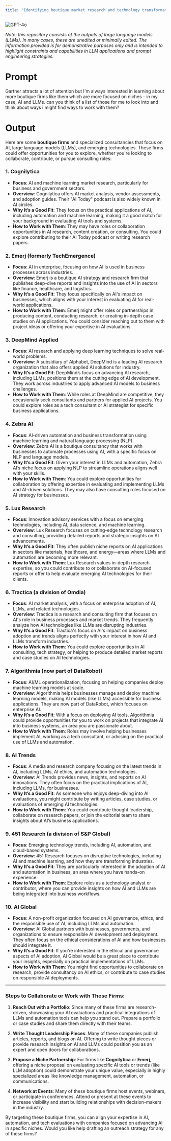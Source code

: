 ```yaml
---
title: "Identifying boutique market research and technology transformation firms"
---
```

![GPT-4o](https://img.shields.io/badge/GPT--4o-3333FF?style=for-the-badge&logo=openai&logoColor=white)



*Note: this repository consists of the outputs of large language models (LLMs). In many cases, these are unedited or minimally edited. The information provided is for demonstrative purposes only and is intended to highlight constraints and capabilities in LLM applications and prompt engineering strategies.*


# Prompt

Gartner attracts a lot of attention but I'm always interested in learning about more boutique firms like them which are more focused on niches - in my case, AI and LLMs. can you think of a list of those for me to look into and think about ways i might find ways to work with them?

# Output

Here are some **boutique firms** and specialized consultancies that focus on AI, large language models (LLMs), and emerging technologies. These firms could offer opportunities for you to explore, whether you're looking to collaborate, contribute, or pursue consulting roles:

### 1. **Cognilytica**
   - **Focus**: AI and machine learning market research, particularly for business and government sectors.
   - **Overview**: Cognilytica offers AI market analysis, vendor assessments, and adoption guides. Their "AI Today" podcast is also widely known in AI circles.
   - **Why It’s a Good Fit**: They focus on the practical applications of AI, including automation and machine learning, making it a good match for your background in evaluating AI tools and systems.
   - **How to Work with Them**: They may have roles or collaboration opportunities in AI research, content creation, or consulting. You could explore contributing to their AI Today podcast or writing research papers.

### 2. **Emerj (formerly TechEmergence)**
   - **Focus**: AI in enterprise, focusing on how AI is used in business processes across industries.
   - **Overview**: Emerj is a boutique AI strategy and research firm that publishes deep-dive reports and insights into the use of AI in sectors like finance, healthcare, and logistics.
   - **Why It’s a Good Fit**: They focus specifically on AI's impact on businesses, which aligns with your interest in evaluating AI for real-world applications.
   - **How to Work with Them**: Emerj might offer roles or partnerships in producing content, conducting research, or creating in-depth case studies on AI applications. You could consider reaching out to them with project ideas or offering your expertise in AI evaluations.

### 3. **DeepMind Applied**
   - **Focus**: AI research and applying deep learning techniques to solve real-world problems.
   - **Overview**: A subsidiary of Alphabet, DeepMind is a leading AI research organization that also offers applied AI solutions for industry.
   - **Why It’s a Good Fit**: DeepMind’s focus on advancing AI research, including LLMs, positions them at the cutting edge of AI development. They work across industries to apply advanced AI models to business challenges.
   - **How to Work with Them**: While roles at DeepMind are competitive, they occasionally seek consultants and partners for applied AI projects. You could explore roles as a tech consultant or AI strategist for specific business applications.

### 4. **Zebra AI**
   - **Focus**: AI-driven automation and business transformation using machine learning and natural language processing (NLP).
   - **Overview**: Zebra AI is a boutique consultancy that works with businesses to automate processes using AI, with a specific focus on NLP and language models.
   - **Why It’s a Good Fit**: Given your interest in LLMs and automation, Zebra AI’s niche focus on applying NLP to streamline operations aligns well with your skills.
   - **How to Work with Them**: You could explore opportunities for collaboration by offering expertise in evaluating and implementing LLMs and AI-driven solutions. They may also have consulting roles focused on AI strategy for businesses.

### 5. **Lux Research**
   - **Focus**: Innovation advisory services with a focus on emerging technologies, including AI, data science, and machine learning.
   - **Overview**: Lux Research focuses on cutting-edge technology research and consulting, providing detailed reports and strategic insights on AI advancements.
   - **Why It’s a Good Fit**: They often publish niche reports on AI applications in sectors like materials, healthcare, and energy—areas where LLMs and automation are becoming more relevant.
   - **How to Work with Them**: Lux Research values in-depth research expertise, so you could contribute to or collaborate on AI-focused reports or offer to help evaluate emerging AI technologies for their clients.

### 6. **Tractica (a division of Omdia)**
   - **Focus**: AI market analysis, with a focus on enterprise adoption of AI, LLMs, and related technologies.
   - **Overview**: Tractica is a research and consulting firm that focuses on AI's role in business processes and market trends. They frequently analyze how AI technologies like LLMs are disrupting industries.
   - **Why It’s a Good Fit**: Tractica's focus on AI's impact on business adoption and trends aligns perfectly with your interest in how AI and LLMs transform industries.
   - **How to Work with Them**: You could explore opportunities in AI consulting, tech strategy, or helping to produce detailed market reports and case studies on AI technologies.

### 7. **Algorithmia (now part of DataRobot)**
   - **Focus**: AI/ML operationalization, focusing on helping companies deploy machine learning models at scale.
   - **Overview**: Algorithmia helps businesses manage and deploy machine learning models, making AI models (like LLMs) accessible for business applications. They are now part of DataRobot, which focuses on enterprise AI.
   - **Why It’s a Good Fit**: With a focus on deploying AI tools, Algorithmia could provide opportunities for you to work on projects that integrate AI into business systems, an area you are passionate about.
   - **How to Work with Them**: Roles may involve helping businesses implement AI, working as a tech consultant, or advising on the practical use of LLMs and automation.

### 8. **AI Trends**
   - **Focus**: A media and research company focusing on the latest trends in AI, including LLMs, AI ethics, and automation technologies.
   - **Overview**: AI Trends provides news, insights, and reports on AI innovations. They often focus on the practical implications of AI, including LLMs, for businesses.
   - **Why It’s a Good Fit**: As someone who enjoys deep-diving into AI evaluations, you might contribute by writing articles, case studies, or evaluations of emerging AI technologies.
   - **How to Work with Them**: You could contribute thought leadership, collaborate on research papers, or join the editorial team to share insights about AI’s business applications.

### 9. **451 Research (a division of S&P Global)**
   - **Focus**: Emerging technology trends, including AI, automation, and cloud-based systems.
   - **Overview**: 451 Research focuses on disruptive technologies, including AI and machine learning, and how they are transforming industries.
   - **Why It’s a Good Fit**: They are particularly interested in the adoption of AI and automation in business, an area where you have hands-on experience.
   - **How to Work with Them**: Explore roles as a technology analyst or contributor, where you can provide insights on how AI and LLMs are being integrated into business workflows.

### 10. **AI Global**
   - **Focus**: A non-profit organization focused on AI governance, ethics, and the responsible use of AI, including LLMs and automation.
   - **Overview**: AI Global partners with businesses, governments, and organizations to ensure responsible AI development and deployment. They often focus on the ethical considerations of AI and how businesses should integrate it.
   - **Why It’s a Good Fit**: If you’re interested in the ethical and governance aspects of AI adoption, AI Global would be a great place to contribute your insights, especially on practical implementations of LLMs.
   - **How to Work with Them**: You might find opportunities to collaborate on research, provide consultancy on AI ethics, or contribute to case studies on responsible AI deployments.

---

### Steps to Collaborate or Work with These Firms:
1. **Reach Out with a Portfolio**: Since many of these firms are research-driven, showcasing your AI evaluations and practical integrations of LLMs and automation tools can help you stand out. Prepare a portfolio or case studies and share them directly with their teams.
   
2. **Write Thought Leadership Pieces**: Many of these companies publish articles, reports, and blogs on AI. Offering to write thought pieces or provide research insights on AI and LLMs could position you as an expert and open doors for collaborations.

3. **Propose a Niche Partnership**: For firms like **Cognilytica** or **Emerj**, offering a niche proposal on evaluating specific AI tools or trends (like LLM adoption) could demonstrate your unique value, especially in highly specialized areas like knowledge management, automation, or communications.

4. **Network at Events**: Many of these boutique firms host events, webinars, or participate in conferences. Attend or present at these events to increase visibility and start building relationships with decision-makers in the industry.

By targeting these boutique firms, you can align your expertise in AI, automation, and tech evaluations with companies focused on advancing AI in specific niches. Would you like help drafting an outreach strategy for any of these firms?